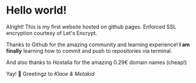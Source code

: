 # Hello world!

Alright! This is my first website hosted on github pages. Enforced SSL encryption courtesy of Let's Encrypt.

Thanks to Github for the amazing community and learning experience! **I am finally** learning how to commit and push to repositories via terminal.

And also thanks to Hostalia for the amazing 0.29€ domain names (cheap!)

Yay! 🥰 Greetingz to *Klaoe & Metakid*


